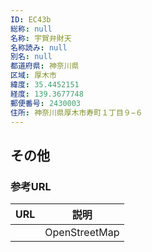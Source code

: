 ```yaml
---
ID: EC43b
総称: null
名称: 宇賀弁財天
名称読み: null
別名: null
都道府県: 神奈川県
区域: 厚木市
緯度: 35.4452151
経度: 139.3677748
郵便番号: 2430003
住所: 神奈川県厚木市寿町１丁目９−６
---
```


## その他

### 参考URL

| URL | 説明          |
| --- | ------------- |
|     | OpenStreetMap |
